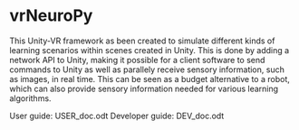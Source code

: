 # vrNeuroPy

This Unity-VR framework as been created to simulate different kinds of learning scenarios within scenes created in Unity. This is done by adding a network API to Unity, making it possible for a client software to send commands to Unity as well as parallely receive sensory information, such as images, in real time. This can be seen as a budget alternative to a robot, which can also provide sensory information needed for various learning algorithms.

User guide: USER_doc.odt
Developer guide: DEV_doc.odt